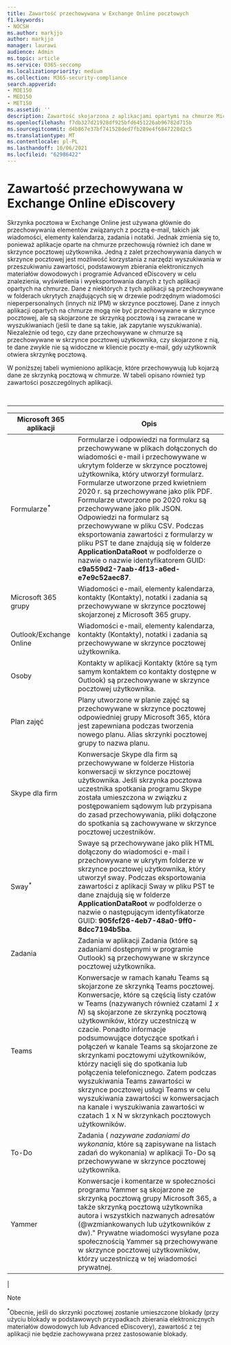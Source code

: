 ```yaml
---
title: Zawartość przechowywana w Exchange Online pocztowych
f1.keywords:
- NOCSH
ms.author: markjjo
author: markjjo
manager: laurawi
audience: Admin
ms.topic: article
ms.service: O365-seccomp
ms.localizationpriority: medium
ms.collection: M365-security-compliance
search.appverid:
- MOE150
- MED150
- MET150
ms.assetid: ''
description: Zawartość skojarzona z aplikacjami opartymi na chmurze Microsoft 365 jest przechowywana lub skojarzona ze skrzynką pocztową Exchange Online użytkownika. Tę zawartość można przeszukiwać przy użyciu narzędzi zbierania elektronicznych materiałów dowodowych firmy Microsoft.
ms.openlocfilehash: f7db327d21928df925bfd6451226ab96782d715b
ms.sourcegitcommit: d4b867e37bf741528ded7fb289e4f6847228d2c5
ms.translationtype: MT
ms.contentlocale: pl-PL
ms.lasthandoff: 10/06/2021
ms.locfileid: "62986422"
---
```

# <a name="content-stored-in-exchange-online-mailboxes-for-ediscovery"></a>Zawartość przechowywana w Exchange Online eDiscovery

Skrzynka pocztowa w Exchange Online jest używana głównie do przechowywania elementów związanych z pocztą e-mail, takich jak wiadomości, elementy kalendarza, zadania i notatki. Jednak zmienia się to, ponieważ aplikacje oparte na chmurze przechowują również ich dane w skrzynce pocztowej użytkownika. Jedną z zalet przechowywania danych w skrzynce pocztowej jest możliwość korzystania z narzędzi wyszukiwania w przeszukiwaniu zawartości, podstawowym zbierania elektronicznych materiałów dowodowych i programie Advanced eDiscovery w celu znalezienia, wyświetlenia i wyeksportowania danych z tych aplikacji opartych na chmurze. Dane z niektórych z tych aplikacji są przechowywane w folderach ukrytych znajdujących się w drzewie podrzędnym wiadomości nieperpersonalnych (innych niż IPM) w skrzynce pocztowej. Dane z innych aplikacji opartych na chmurze mogą nie być  przechowywane w skrzynce pocztowej, ale są  skojarzone ze skrzynką pocztową i są zwracane w wyszukiwaniach (jeśli te dane są takie, jak zapytanie wyszukiwania). Niezależnie od tego, czy dane przechowywane w chmurze są przechowywane w skrzynce pocztowej użytkownika, czy skojarzone z nią, te dane zwykle nie są widoczne w kliencie poczty e-mail, gdy użytkownik otwiera skrzynkę pocztową.

W poniższej tabeli wymieniono aplikacje, które przechowywują lub kojarzą dane ze skrzynką pocztową w chmurze. W tabeli opisano również typ zawartości poszczególnych aplikacji.

<br>

****

|Microsoft 365 aplikacji|Opis|
|---|---|
|Formularze<sup>*</sup>|Formularze i odpowiedzi na formularz są przechowywane w plikach dołączonych do wiadomości e-mail i przechowywane w ukrytym folderze w skrzynce pocztowej użytkownika, który utworzył formularz. Formularze utworzone przed kwietniem 2020 r. są przechowywane jako plik PDF. Formularze utworzone po 2020 roku są przechowywane jako plik JSON. Odpowiedzi na formularz są przechowywane w pliku CSV. Podczas eksportowania zawartości z formularzy w pliku PST te dane znajdują się w folderze **ApplicationDataRoot** w podfolderze o nazwie o nazwie identyfikatorem GUID: **c9a559d2-7aab-4f13-a6ed-e7e9c52aec87**.|
|Microsoft 365 grupy|Wiadomości e-mail, elementy kalendarza, kontakty (Kontakty), notatki i zadania są przechowywane w skrzynce pocztowej skojarzonej z Microsoft 365 grupy.|
|Outlook/Exchange Online|Wiadomości e-mail, elementy kalendarza, kontakty (Kontakty), notatki i zadania są przechowywane w skrzynce pocztowej użytkownika.|
|Osoby|Kontakty w aplikacji Kontakty (które są tym samym kontaktem co kontakty dostępne w Outlook) są przechowywane w skrzynce pocztowej użytkownika.|
|Plan zajęć|Plany utworzone w planie zajęć są przechowywane w skrzynce pocztowej odpowiedniej grupy Microsoft 365, która jest zapewniana podczas tworzenia nowego planu. Alias skrzynki pocztowej grupy to nazwa planu.|
|Skype dla firm|Konwersacje Skype dla firm są przechowywane w folderze Historia konwersacji w skrzynce pocztowej użytkownika. Jeśli skrzynka pocztowa uczestnika spotkania programu Skype została umieszczona w związku z postępowaniem sądowym lub przypisana do zasad przechowywania, pliki dołączone do spotkania są zachowywane w skrzynce pocztowej uczestników.|
|Sway<sup>*</sup>|Swaye są przechowywane jako plik HTML dołączony do wiadomości e-mail i przechowywane w ukrytym folderze w skrzynce pocztowej użytkownika, który utworzył sway. Podczas eksportowania zawartości z aplikacji Sway w pliku PST te dane znajdują się w folderze **ApplicationDataRoot** w podfolderze o nazwie o następującym identyfikatorze GUID: **905fcf26-4eb7-48a0-9ff0-8dcc7194b5ba**.|
|Zadania|Zadania w aplikacji Zadania (które są zadaniami dostępnymi w programie Outlook) są przechowywane w skrzynce pocztowej użytkownika.|
|Teams|Konwersacje w ramach kanału Teams są skojarzone ze skrzynką Teams pocztowej. Konwersacje, które są częścią listy czatów w Teams (nazywanych również czatami *1 x N*) są skojarzone ze skrzynką pocztową użytkowników, którzy uczestniczą w czacie. Ponadto informacje podsumowujące dotyczące spotkań i połączeń w kanale Teams są skojarzone ze skrzynkami pocztowymi użytkowników, którzy nacięli się do spotkania lub połączenia telefonicznego. Zatem podczas wyszukiwania Teams zawartości w skrzynce pocztowej usługi Teams w celu wyszukiwania zawartości w konwersacjach na kanale i wyszukiwania zawartości w czatach 1 x N w skrzynkach pocztowych użytkowników.|
|To-Do|Zadania ( *nazywane zadaniami do wykonania*, które są zapisywane na listach zadań do wykonania) w aplikacji To-Do są przechowywane w skrzynce pocztowej użytkownika.|
|Yammer|Konwersacje i komentarze w społeczności programu Yammer są skojarzone ze skrzynką pocztową grupy Microsoft 365, a także skrzynką pocztową użytkownika autora i wszystkich nazwanych adresatów (@wzmiankowanych lub użytkowników z dw)." Prywatne wiadomości wysyłane poza społecznością Yammer są przechowywane w skrzynce pocztowej użytkowników, którzy uczestniczą w tej wiadomości prywatnej.|
|

> [!NOTE]
> <sup>*</sup>Obecnie, jeśli do skrzynki pocztowej zostanie umieszczone blokady (przy użyciu blokady w podstawowych przypadkach zbierania elektronicznych materiałów dowodowych lub Advanced eDiscovery), zawartość z tej aplikacji nie będzie zachowywana przez zastosowanie blokady.

